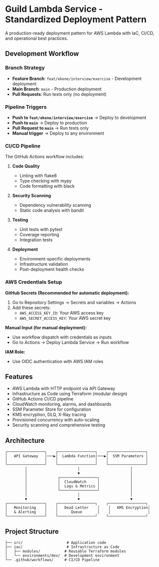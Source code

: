 # Guild Lambda Service - Standardized Deployment Pattern

A production-ready deployment pattern for AWS Lambda with IaC, CI/CD, and operational best practices.

## Development Workflow

### Branch Strategy
- **Feature Branch**: `feat/ekene/interview/exercise` - Development deployment
- **Main Branch**: `main` - Production deployment
- **Pull Requests**: Run tests only (no deployment)

### Pipeline Triggers
- **Push to `feat/ekene/interview/exercise`** → Deploy to development
- **Push to `main`** → Deploy to production  
- **Pull Request to `main`** → Run tests only
- **Manual trigger** → Deploy to any environment

### CI/CD Pipeline

The GitHub Actions workflow includes:

1. **Code Quality**
   - Linting with flake8
   - Type checking with mypy
   - Code formatting with black

2. **Security Scanning**
   - Dependency vulnerability scanning
   - Static code analysis with bandit

3. **Testing**
   - Unit tests with pytest
   - Coverage reporting
   - Integration tests

4. **Deployment**
   - Environment-specific deployments
   - Infrastructure validation
   - Post-deployment health checks

### AWS Credentials Setup

**GitHub Secrets (Recommended for automatic deployment):**
1. Go to Repository Settings → Secrets and variables → Actions
2. Add these secrets:
   - `AWS_ACCESS_KEY_ID`: Your AWS access key
   - `AWS_SECRET_ACCESS_KEY`: Your AWS secret key

**Manual Input (for manual deployment):**
- Use workflow dispatch with credentials as inputs
- Go to Actions → Deploy Lambda Service → Run workflow

**IAM Role:**
- Use OIDC authentication with AWS IAM roles

## Features

- AWS Lambda with HTTP endpoint via API Gateway
- Infrastructure as Code using Terraform (modular design)
- GitHub Actions CI/CD pipeline
- CloudWatch monitoring, alarms, and dashboards
- SSM Parameter Store for configuration
- KMS encryption, DLQ, X-Ray tracing
- Provisioned concurrency with auto-scaling
- Security scanning and comprehensive testing

## Architecture

```
┌─────────────────┐    ┌─────────────────┐    ┌─────────────────┐
│   API Gateway   │───▶│  Lambda Function│───▶│  SSM Parameters │
│                 │    │                 │    │                 │
└─────────────────┘    └─────────────────┘    └─────────────────┘
         │                       │                       │
         │                       ▼                       │
         │              ┌─────────────────┐              │
         │              │  CloudWatch     │              │
         │              │  Logs & Metrics │              │
         │              └─────────────────┘              │
         │                       │                       │
         ▼                       ▼                       ▼
┌─────────────────┐    ┌─────────────────┐    ┌─────────────────┐
│   Monitoring    │    │   Dead Letter    │    │   KMS Encryption│
│   & Alerting    │    │      Queue       │    │                 │
└─────────────────┘    └─────────────────┘    └─────────────────┘
```

## Project Structure

```
├── src/                    # Application code
├── iac/                    # Infrastructure as Code
│   ├── modules/           # Reusable Terraform modules
│   └── environments/dev/  # Development environment
└── .github/workflows/     # CI/CD Pipeline
```

